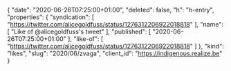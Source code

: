 {
  "date": "2020-06-26T07:25:00+01:00",
  "deleted": false,
  "h": "h-entry",
  "properties": {
    "syndication": [
      "https://twitter.com/alicegoldfuss/status/1276312206922018818"
    ],
    "name": [
      "Like of @alicegoldfuss's tweet"
    ],
    "published": [
      "2020-06-26T07:25:00+01:00"
    ],
    "like-of": [
      "https://twitter.com/alicegoldfuss/status/1276312206922018818"
    ]
  },
  "kind": "likes",
  "slug": "2020/06/zvaga",
  "client_id": "https://indigenous.realize.be"
}
